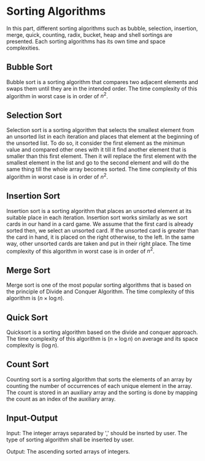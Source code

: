 # Sorting Algorithms
In this part, different sorting algorithms such as bubble, selection, insertion, merge, quick, counting, radix, bucket, heap and shell sortings are presented. 
Each sorting algorithms has its own time and space complexities.

## Bubble Sort
Bubble sort is a sorting algorithm that compares two adjacent elements and swaps them until they are in the intended order. The time complexity of this algorithm in worst case is in order of $n^2$.

## Selection Sort
Selection sort is a sorting algorithm that selects the smallest element from an unsorted list in each iteration and places that element at the beginning of the unsorted list. To do so, it consider the first element as the minimun value and compared other ones with it till it find another element that is smaller than this first element. Then it will replace the first element with the smallest element in the list and go to the second element and will do the same thing till the whole array becomes sorted. The time complexity of this algorithm in worst case is in order of $n^2$.

## Insertion Sort
Insertion sort is a sorting algorithm that places an unsorted element at its suitable place in each iteration.
Insertion sort works similarly as we sort cards in our hand in a card game.
We assume that the first card is already sorted then, we select an unsorted card. If the unsorted card is greater than the card in hand, it is placed on the right otherwise, to the left. In the same way, other unsorted cards are taken and put in their right place. The time complexity of this algorithm in worst case is in order of $n^2$.

## Merge Sort
Merge sort is one of the most popular sorting algorithms that is based on the principle of Divide and Conquer Algorithm. The time complexity of this algorithm is $(n\times \log n)$.

## Quick Sort
Quicksort is a sorting algorithm based on the divide and conquer approach. The time complexity of this algorithm is $(n\times \log n)$ on average and its space complexity is $(\log n)$.

## Count Sort
Counting sort is a sorting algorithm that sorts the elements of an array by counting the number of occurrences of each unique element in the array. The count is stored in an auxiliary array and the sorting is done by mapping the count as an index of the auxiliary array.

## Input-Output
Input: The integer arrays separated by ',' should be insrted by user. The type of sorting algorithm shall be inserted by user.

Output: The ascending sorted arrays of integers.